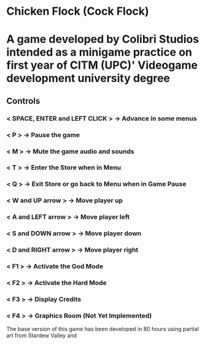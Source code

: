 # Chicken Flock (Cock Flock)
# A game developed by Colibri Studios intended as a minigame practice on first year of CITM (UPC)' Videogame development university degree

## Controls
### < SPACE, ENTER and LEFT CLICK > -> Advance in some menus
### < P > -> Pause the game
### < M > -> Mute the game audio and sounds
### < T > -> Enter the Store when in Menu
### < Q > -> Exit Store or go back to Menu when in Game Pause
### < W and UP arrow > -> Move player up
### < A and LEFT arrow > -> Move player left
### < S and DOWN arrow > -> Move player down
### < D and RIGHT arrow > -> Move player right
### < F1 > -> Activate the God Mode
### < F2 > -> Activate the Hard Mode
### < F3 > -> Display Credits
### < F4 > -> Graphics Room (Not Yet Implemented)

The base version of this game has been developed in 80 hours using partial art from Stardew Valley and 
